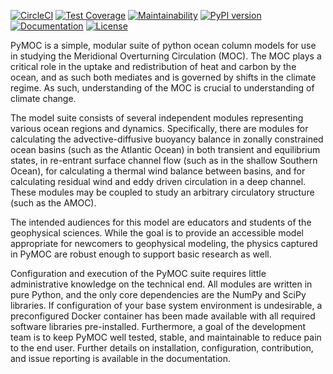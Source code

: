 [![CircleCI](https://circleci.com/gh/pymoc/pymoc/tree/master.svg?style=shield)](https://circleci.com/gh/pymoc/PyMOC/tree/master)
[![Test Coverage](https://api.codeclimate.com/v1/badges/b03ff00b5c86d7afc364/test_coverage)](https://codeclimate.com/github/pymoc/PyMOC/test_coverage)
[![Maintainability](https://api.codeclimate.com/v1/badges/b03ff00b5c86d7afc364/maintainability)](https://codeclimate.com/github/pymoc/PyMOC/maintainability)
[![PyPI version](https://badge.fury.io/py/py-moc.svg)](https://badge.fury.io/py/py-moc)
[![Documentation](https://img.shields.io/badge/docs-PyMOC-informational)](https://pymoc.github.io/pymoc)
[![License](https://img.shields.io/badge/license-MIT-informational)](LICENSE)

PyMOC is a simple, modular suite of python ocean column models for
use in studying the Meridional Overturning Circulation (MOC). The 
MOC plays a critical role in the uptake and redistribution of heat
and carbon by the ocean, and as such both mediates and is governed
by shifts in the climate regime. As such, understanding of the MOC
is crucial to understanding of climate change.

The model suite consists of several independent modules representing
various ocean regions and dynamics. Specifically, there are modules
for calculating the advective-diffusive buoyancy balance in zonally
constrained ocean basins (such as the Atlantic Ocean) in both
transient and equilibrium states, in re-entrant surface channel flow
(such as in the shallow Southern Ocean), for calculating a thermal
wind balance between basins, and for calculating residual wind and
eddy driven circulation in a deep channel. These modules may be 
coupled to study an arbitrary circulatory structure (such as the AMOC).

The intended audiences for this model are educators and students
of the geophysical sciences. While the goal is to provide an accessible
model appropriate for newcomers to geophysical modeling, the physics
captured in PyMOC are robust enough to support basic research as well.

Configuration and execution of the PyMOC suite requires little
administrative knowledge on the technical end. All modules are written
in pure Python, and the only core dependencies are the NumPy and SciPy
libraries. If configuration of your base system environment is undesirable,
a preconfigured Docker container has been made available with all required
software libraries pre-installed. Furthermore, a goal of the development
team is to keep PyMOC well tested, stable, and maintainable to reduce
pain to the end user. Further details on installation, configuration,
contribution, and issue reporting is available in the documentation.
